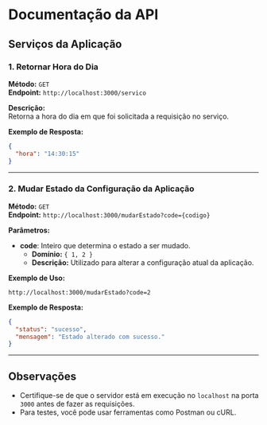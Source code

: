 # Documentação da API

## Serviços da Aplicação

### 1. Retornar Hora do Dia

**Método:** `GET`  
**Endpoint:** `http://localhost:3000/servico`

**Descrição:**  
Retorna a hora do dia em que foi solicitada a requisição no serviço.

**Exemplo de Resposta:**
```json
{
  "hora": "14:30:15"
}
```

---

### 2. Mudar Estado da Configuração da Aplicação

**Método:** `GET`  
**Endpoint:** `http://localhost:3000/mudarEstado?code={codigo}`

**Parâmetros:**

- **code**: Inteiro que determina o estado a ser mudado.
  - **Domínio:** `{ 1, 2 }`
  - **Descrição:** Utilizado para alterar a configuração atual da aplicação.

**Exemplo de Uso:**
```plaintext
http://localhost:3000/mudarEstado?code=2
```

**Exemplo de Resposta:**
```json
{
  "status": "sucesso",
  "mensagem": "Estado alterado com sucesso."
}
```

---

## Observações
- Certifique-se de que o servidor está em execução no `localhost` na porta `3000` antes de fazer as requisições.
- Para testes, você pode usar ferramentas como Postman ou cURL.

